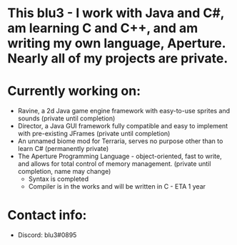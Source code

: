 # This blu3 - I work with Java and C#, am learning C and C++, and am writing my own language, Aperture. Nearly all of my projects are private.

# Currently working on:
 - Ravine, a 2d Java game engine framework with easy-to-use sprites and sounds (private until completion)
 - Director, a Java GUI framework fully compatible and easy to implement with pre-existing JFrames (private until completion)
 - An unnamed biome mod for Terraria, serves no purpose other than to learn C# (permanently private)
 - The Aperture Programming Language - object-oriented, fast to write, and allows for total control of memory management. (private until completion, name may change)
   - Syntax is completed
   - Compiler is in the works and will be written in C - ETA 1 year

# Contact info:
 - Discord: blu3#0895
